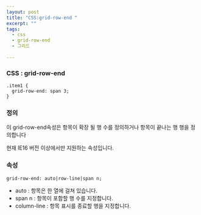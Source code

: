 ```yaml
---
layout: post
title: "CSS:grid-row-end "
excerpt: ""
tags: 
  - css
  - grid-row-end
  - 그리드
  
---
```



### CSS : grid-row-end
```
.item1 {
  grid-row-end: span 3;
}
```
### 정의
이 grid-row-end속성은 항목이 확장 될 행 수를 정의하거나 항목이 끝나는 행 행을 정의합니다

현재 IE16 버전 이상에서만 지원하는 속성입니다.

### 속성
`grid-row-end: auto|row-line|span n;`

+ auto : 항목은 한 열에 걸쳐 있습니다.	
+ span n :  항목이 포함할 행 수를 지정합니다.	
+ column-line :  항목 표시를 종료할 행을 지정합니다.
